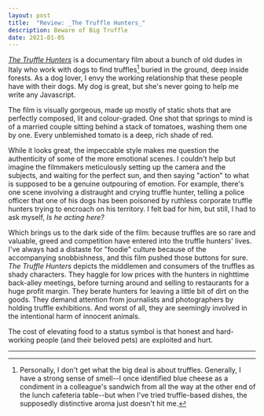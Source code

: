 ```yaml
---
layout: post
title:  "Review: _The Truffle Hunters_"
description: Beware of Big Truffle
date: 2021-01-05
---
```


[_The Truffle Hunters_](https://www.imdb.com/title/tt11394318/) is a documentary film about a bunch of old dudes in Italy who work with dogs to find truffles[^1] buried in the ground, deep inside forests. As a dog lover, I envy the working relationship that these people have with their dogs. My dog is great, but she's never going to help me write any Javascript.

The film is visually gorgeous, made up mostly of static shots that are perfectly composed, lit and colour-graded. One shot that springs to mind is of a married couple sitting behind a stack of tomatoes, washing them one by one. Every unblemished tomato is a deep, rich shade of red.

While it looks great, the impeccable style makes me question the authenticity of some of the more emotional scenes. I couldn't help but imagine the filmmakers meticulously setting up the camera and the subjects, and waiting for the perfect sun, and then saying "action" to what is supposed to be a genuine outpouring of emotion. For example, there's one scene involving a distraught and crying truffle hunter, telling a police officer that one of his dogs has been poisoned by ruthless corporate truffle hunters trying to encroach on his territory. I felt bad for him, but still, I had to ask myself, _Is he acting here?_

Which brings us to the dark side of the film: because truffles are so rare and valuable, greed and competition have entered into the truffle hunters' lives. I've always had a distaste for "foodie" culture because of the accompanying snobbishness, and this film pushed those buttons for sure. _The Truffle Hunters_ depicts the middlemen and consumers of the truffles as shady characters. They haggle for low prices with the hunters in nighttime back-alley meetings, before turning around and selling to restaurants for a huge profit margin. They berate hunters for leaving a little bit of dirt on the goods. They demand attention from journalists and photographers by holding truffle exhibitions. And worst of all, they are seemingly involved in the intentional harm of innocent animals.

The cost of elevating food to a status symbol is that honest and hard-working people (and their beloved pets) are exploited and hurt.

---


[^1]: Personally, I don't get what the big deal is about truffles. Generally, I have a strong sense of smell--I once identified blue cheese as a condiment in a colleague's sandwich from all the way at the other end of the lunch cafeteria table--but when I've tried truffle-based dishes, the supposedly distinctive aroma just doesn't hit me.